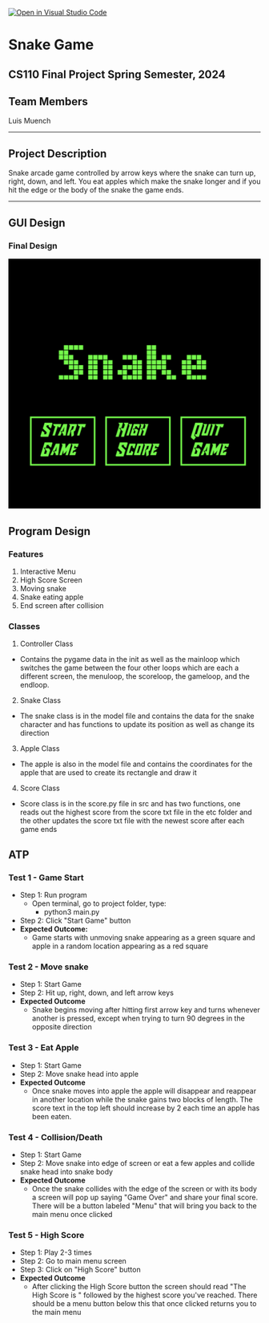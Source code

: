 [![Open in Visual Studio Code](https://classroom.github.com/assets/open-in-vscode-718a45dd9cf7e7f842a935f5ebbe5719a5e09af4491e668f4dbf3b35d5cca122.svg)](https://classroom.github.com/online_ide?assignment_repo_id=14588385&assignment_repo_type=AssignmentRepo)


# Snake Game
## CS110 Final Project  Spring Semester, 2024

## Team Members

Luis Muench

***

## Project Description

Snake arcade game controlled by arrow keys where the snake can turn up, right, down, and left. You eat apples which make the snake longer and if you hit the edge or the body of the snake the game ends.

***    

## GUI Design

### Final Design

![final gui](assets/finalgui.png)

## Program Design

### Features

1. Interactive Menu
2. High Score Screen
3. Moving snake
4. Snake eating apple
5. End screen after collision

### Classes

1. Controller Class
- Contains the pygame data in the init as well as the mainloop which switches the game between the four other loops which are each a different screen, the menuloop, the scoreloop, the gameloop, and the endloop.
2. Snake Class
- The snake class is in the model file and contains the data for the snake character and has functions to update its position as well as change its direction
3. Apple Class
- The apple is also in the model file and contains the coordinates for the apple that are used to create its rectangle and draw it
4. Score Class
- Score class is in the score.py file in src and has two functions, one reads out the highest score from the score txt file in the etc folder and the other updates the score txt file with the newest score after each game ends

## ATP

### Test 1 - Game Start
- Step 1: Run program
    - Open terminal, go to project folder, type:
         - python3 main.py
 - Step 2: Click "Start Game" button
 - **Expected Outcome:**
    - Game starts with unmoving snake appearing as a green square and apple in a random location appearing as a red square
### Test 2 - Move snake
- Step 1: Start Game
- Step 2: Hit up, right, down, and left arrow keys
- **Expected Outcome**
    - Snake begins moving after hitting first arrow key and turns whenever another is pressed, except when trying to turn 90 degrees in the opposite direction
### Test 3 - Eat Apple
- Step 1: Start Game 
- Step 2: Move snake head into apple 
- **Expected Outcome**
    - Once snake moves into apple the apple will disappear and reappear in another location while the snake gains two blocks of length. The score text in the top left should increase by 2 each time an apple has been eaten.
### Test 4 - Collision/Death
- Step 1: Start Game
- Step 2: Move snake into edge of screen or eat a few apples and collide snake head into snake body
- **Expected Outcome**
    - Once the snake collides with the edge of the screen or
 with its body a screen will pop up saying "Game Over" and share your final score. There will be a button labeled "Menu" that will bring you back to the main menu once clicked
### Test 5 - High Score
- Step 1: Play 2-3 times
- Step 2: Go to main menu screen
- Step 3: Click on "High Score" button
- **Expected Outcome**
    - After clicking the High Score button the screen should read "The High Score is " followed by the highest score you've reached. There should be a menu button below this that once clicked returns you to the main menu
